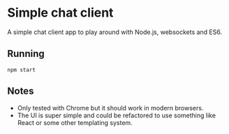 # Simple chat client

A simple chat client app to play around with Node.js, websockets and ES6.

## Running

`npm start`

## Notes

- Only tested with Chrome but it should work in modern browsers.
- The UI is super simple and could be refactored to use something like React or some other templating system.
